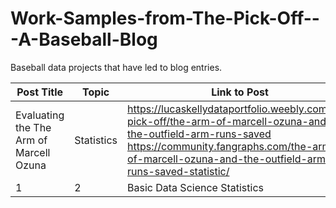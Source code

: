 # Work-Samples-from-The-Pick-Off---A-Baseball-Blog
Baseball data projects that have led to blog entries. 

| **Post Title** | **Topic** | **Link to Post** | **Link to Notebook** |
| ---------- | ----------- | --------------- | ---------------------------- |
| Evaluating the The Arm of Marcell Ozuna          | Statistics           | https://lucaskellydataportfolio.weebly.com/the-pick-off/the-arm-of-marcell-ozuna-and-the-outfield-arm-runs-saved    https://community.fangraphs.com/the-arm-of-marcell-ozuna-and-the-outfield-arm-runs-saved-statistic/ | https://github.com/lucaskelly49/Work-Samples-from-The-Pick-Off---A-Baseball-Blog/tree/master/Evaluating%20Ozuna%20and%20the%20rARM%20Stat
| 1          | 2           | Basic Data Science Statistics | [Basic Data Science Statistics](https://youtu.be/uqBofN6WZcU) | [Basic Data Science Statistics]() 

